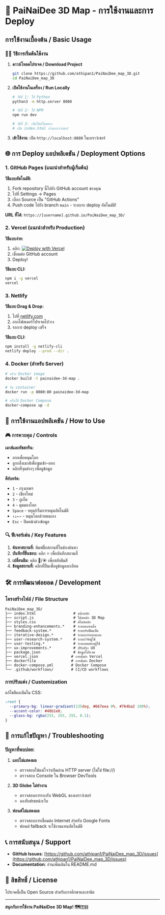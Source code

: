 # 🚀 PaiNaiDee 3D Map - การใช้งานและการ Deploy

## การใช้งานเบื้องต้น / Basic Usage

### 🏃‍♂️ วิธีการเริ่มต้นใช้งาน

1. **ดาวน์โหลดโปรเจค / Download Project**
   ```bash
   git clone https://github.com/athipan1/PaiNaiDee_map_3D.git
   cd PaiNaiDee_map_3D
   ```

2. **เปิดใช้งานในเครื่อง / Run Locally**
   ```bash
   # วิธีที่ 1: ใช้ Python
   python3 -m http.server 8080
   
   # วิธีที่ 2: ใช้ NPM
   npm run dev
   
   # วิธีที่ 3: เปิดไฟล์โดยตรง
   # เปิด index.html ด้วยเบราว์เซอร์
   ```

3. **เข้าใช้งาน**: เปิด `http://localhost:8080` ในเบราว์เซอร์

## 🌐 การ Deploy แอปพลิเคชัน / Deployment Options

### 1. GitHub Pages (แนะนำสำหรับผู้เริ่มต้น)

**วิธีแบบอัตโนมัติ:**
1. Fork repository นี้ไปยัง GitHub account ของคุณ
2. ไปที่ Settings → Pages
3. เลือก Source เป็น "GitHub Actions"
4. Push code ไปยัง branch `main` - ระบบจะ deploy อัตโนมัติ!

**URL ที่ได้:** `https://[username].github.io/PaiNaiDee_map_3D/`

### 2. Vercel (แนะนำสำหรับ Production)

**วิธีแบบง่าย:**
1. คลิก: [![Deploy with Vercel](https://vercel.com/button)](https://vercel.com/new/clone?repository-url=https://github.com/athipan1/PaiNaiDee_map_3D)
2. เชื่อมต่อ GitHub account
3. Deploy!

**วิธีแบบ CLI:**
```bash
npm i -g vercel
vercel
```

### 3. Netlify

**วิธีแบบ Drag & Drop:**
1. ไปที่ [netlify.com](https://netlify.com)
2. ลากโฟลเดอร์โปรเจคไปวาง
3. รอการ deploy เสร็จ

**วิธีแบบ CLI:**
```bash
npm install -g netlify-cli
netlify deploy --prod --dir .
```

### 4. Docker (สำหรับ Server)

```bash
# สร้าง Docker image
docker build -t painaidee-3d-map .

# รัน container
docker run -p 8080:80 painaidee-3d-map

# หรือใช้ Docker Compose
docker-compose up -d
```

## 📱 การใช้งานแอปพลิเคชัน / How to Use

### 🎮 การควบคุม / Controls

**เมาส์และทัชสกรีน:**
- ลากเพื่อหมุนโลก
- ลูกกลิ้งเมาส์เพื่อซูมเข้า-ออก
- คลิกที่จุดต่างๆ เพื่อดูข้อมูล

**คีย์บอร์ด:**
- `1` - กรุงเทพฯ
- `2` - เชียงใหม่
- `3` - ภูเก็ต
- `4` - มุมมองโลก
- `Space` - หยุด/เริ่มการหมุนอัตโนมัติ
- `↑↓←→` - หมุนโลกด้วยตนเอง
- `Esc` - ปิดหน้าต่างข้อมูล

### 🔍 ฟีเจอร์เด่น / Key Features

1. **ค้นหาสถานที่:** พิมพ์ชื่อสถานที่ในช่องค้นหา
2. **บันทึกที่ชื่นชอบ:** คลิก ⭐ เพื่อบันทึกสถานที่
3. **เปลี่ยนธีม:** คลิก 🌙/☀️ เพื่อสลับธีมสี
4. **ข้อมูลสถานที่:** คลิกที่ปิ่นเพื่อดูข้อมูลละเอียด

## 🛠️ การพัฒนาต่อยอด / Development

### โครงสร้างไฟล์ / File Structure

```
PaiNaiDee_map_3D/
├── index.html                 # หน้าหลัก
├── script.js                  # โค้ดหลัก 3D Map
├── styles.css                 # สไตล์หลัก
├── branding-enhancements.*    # ระบบแบรนดิ้ง
├── feedback-system.*          # ระบบรับฟีดแบ็ค
├── iterative-design.*         # ระบบการออกแบบ
├── user-research-system.*     # ระบบวิจัยผู้ใช้
├── user-testing.*             # ระบบทดสอบผู้ใช้
├── ux-improvements.*          # ปรับปรุง UX
├── package.json               # ข้อมูลโปรเจค
├── vercel.json               # การตั้งค่า Vercel
├── dockerfile                # การตั้งค่า Docker
├── docker-compose.yml        # Docker Compose
└── .github/workflows/        # CI/CD workflows
```

### การปรับแต่ง / Customization

แก้ไขสีและธีมใน CSS:
```css
:root {
  --primary-bg: linear-gradient(135deg, #667eea 0%, #764ba2 100%);
  --accent-color: #48b1e8;
  --glass-bg: rgba(255, 255, 255, 0.1);
}
```

## 🐛 การแก้ไขปัญหา / Troubleshooting

### ปัญหาที่พบบ่อย:

1. **แอปไม่แสดงผล**
   - ตรวจสอบให้แน่ใจว่าเปิดผ่าน HTTP server (ไม่ใช่ file://)
   - ตรวจสอบ Console ใน Browser DevTools

2. **3D Globe ไม่ทำงาน**
   - ตรวจสอบการรองรับ WebGL ของเบราว์เซอร์
   - ลองรีเฟรชหน้าเว็บ

3. **ฟอนต์ไม่แสดงผล**
   - ตรวจสอบการเชื่อมต่อ Internet สำหรับ Google Fonts
   - ฟอนต์ fallback จะใช้งานแทนอัตโนมัติ

## 📞 การสนับสนุน / Support

- **GitHub Issues**: [https://github.com/athipan1/PaiNaiDee_map_3D/issues](https://github.com/athipan1/PaiNaiDee_map_3D/issues)
- **Documentation**: อ่านเพิ่มเติมใน README.md

## 📄 ลิขสิทธิ์ / License

โปรเจคนี้เป็น Open Source สำหรับการศึกษาและสาธิต

---

**สนุกกับการใช้งาน PaiNaiDee 3D Map! 🗺️🇹🇭**